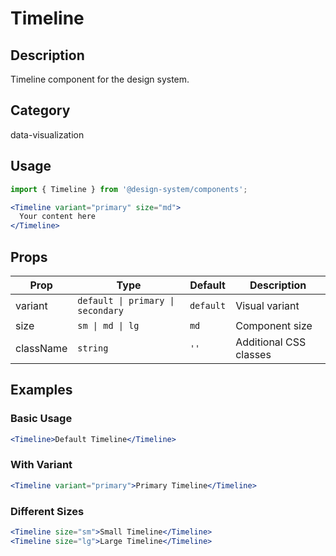 # Timeline

## Description
Timeline component for the design system.

## Category
data-visualization

## Usage

```jsx
import { Timeline } from '@design-system/components';

<Timeline variant="primary" size="md">
  Your content here
</Timeline>
```

## Props

| Prop | Type | Default | Description |
|------|------|---------|-------------|
| variant | `default \| primary \| secondary` | `default` | Visual variant |
| size | `sm \| md \| lg` | `md` | Component size |
| className | `string` | `''` | Additional CSS classes |

## Examples

### Basic Usage
```jsx
<Timeline>Default Timeline</Timeline>
```

### With Variant
```jsx
<Timeline variant="primary">Primary Timeline</Timeline>
```

### Different Sizes
```jsx
<Timeline size="sm">Small Timeline</Timeline>
<Timeline size="lg">Large Timeline</Timeline>
```
